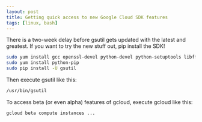 ```yaml
---
layout: post
title: Getting quick access to new Google Cloud SDK features
tags: [linux, bash]
---
```


There is a two-week delay before gsutil gets updated with the latest and greatest. If you want to try the new stuff out, pip install the SDK!

<!--more-->

```bash
sudo yum install gcc openssl-devel python-devel python-setuptools libffi-devel
sudo yum install python-pip
sudo pip install -U gsutil
```

Then execute gsutil like this:

```bash
/usr/bin/gsutil
```

To access beta (or even alpha) features of gcloud, execute gcloud like this:

```bash
gcloud beta compute instances ...
```
